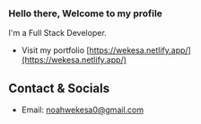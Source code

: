 ### Hello there, Welcome to my profile

<!--
profile here
-->

I'm a Full Stack Developer.

- Visit my portfolio [https://wekesa.netlify.app/](https://wekesa.netlify.app/)

## Contact & Socials

- Email: <a href="mailto:noahwekesa0@gmail.com" target="_blank">noahwekesa0@gmail.com</a>
